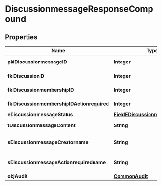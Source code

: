 

# DiscussionmessageResponseCompound

## Properties

Name | Type | Description | Notes
------------ | ------------- | ------------- | -------------
**pkiDiscussionmessageID** | **Integer** | The unique ID of the Discussionmessage | 
**fkiDiscussionID** | **Integer** | The unique ID of the Discussion | 
**fkiDiscussionmembershipID** | **Integer** | The unique ID of the Discussionmembership |  [optional]
**fkiDiscussionmembershipIDActionrequired** | **Integer** | The unique ID of the Discussionmembership |  [optional]
**eDiscussionmessageStatus** | [**FieldEDiscussionmessageStatus**](FieldEDiscussionmessageStatus.md) |  | 
**tDiscussionmessageContent** | **String** | The content of the Discussionmessage | 
**sDiscussionmessageCreatorname** | **String** | The name the creator of the Discussionmessage. | 
**sDiscussionmessageActionrequiredname** | **String** | The name the Actionrequired of the Discussionmessage. |  [optional]
**objAudit** | [**CommonAudit**](CommonAudit.md) |  | 




